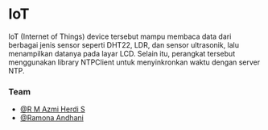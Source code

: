 # IoT
IoT (Internet of Things) device tersebut mampu membaca data dari berbagai jenis sensor seperti DHT22, LDR, dan sensor ultrasonik, lalu menampilkan datanya pada layar LCD. Selain itu, perangkat tersebut menggunakan library NTPClient untuk menyinkronkan waktu dengan server NTP.

### Team
* [@R M Azmi Herdi S](https://github.com/2azmi2)
* [@Ramona Andhani](https://github.com/ramonaandhani17)
